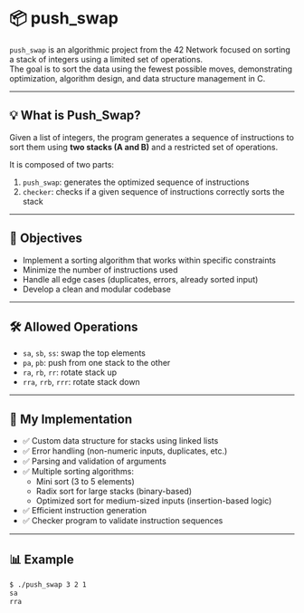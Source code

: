 # 📦 push_swap

`push_swap` is an algorithmic project from the 42 Network focused on sorting a stack of integers using a limited set of operations.  
The goal is to sort the data using the fewest possible moves, demonstrating optimization, algorithm design, and data structure management in C.

---

## 💡 What is Push_Swap?

Given a list of integers, the program generates a sequence of instructions to sort them using **two stacks (A and B)** and a restricted set of operations.

It is composed of two parts:

1. `push_swap`: generates the optimized sequence of instructions
2. `checker`: checks if a given sequence of instructions correctly sorts the stack

---

## 🎯 Objectives

- Implement a sorting algorithm that works within specific constraints
- Minimize the number of instructions used
- Handle all edge cases (duplicates, errors, already sorted input)
- Develop a clean and modular codebase

---

## 🛠 Allowed Operations

- `sa`, `sb`, `ss`: swap the top elements
- `pa`, `pb`: push from one stack to the other
- `ra`, `rb`, `rr`: rotate stack up
- `rra`, `rrb`, `rrr`: rotate stack down

---

## 🔧 My Implementation

- ✅ Custom data structure for stacks using linked lists
- ✅ Error handling (non-numeric inputs, duplicates, etc.)
- ✅ Parsing and validation of arguments
- ✅ Multiple sorting algorithms:
  - Mini sort (3 to 5 elements)
  - Radix sort for large stacks (binary-based)
  - Optimized sort for medium-sized inputs (insertion-based logic)
- ✅ Efficient instruction generation
- ✅ Checker program to validate instruction sequences

---

## 📊 Example

```bash
$ ./push_swap 3 2 1
sa
rra
